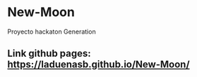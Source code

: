 # New-Moon
Proyecto hackaton Generation
## Link github pages: https://laduenasb.github.io/New-Moon/
